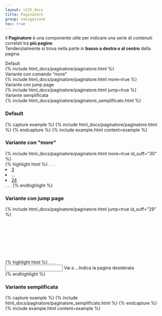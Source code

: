 ```yaml
---
layout: it25_docs
title: Paginatore
group: navigazione
toc: true
---
```


Il **Paginatore** è una componente utile per indicare una serie di contenuti correlati tra **più pagine**.  
Tendenzialmente si trova nella parte in **basso a destra o al centro** della pagina.

<div class="container-fluid">
  <div class="row">
    <div class="col">
      <label class="my-3">Default</label>
        <div class="col d-flex  justify-content-start">
        {% include html_docs/paginatore/paginatore.html %}
        </div>
      </div>
    <div class="col">
      <label class="my-3">Variante con comando “more”</label>
        <div class="col d-flex  justify-content-start">
          {% include html_docs/paginatore/paginatore.html more=true %}
        </div>
    </div>
  </div>
  <div class="row">
    <div class="col">
      <label class="my-3">Variante con jump page</label>
      <div class="col d-flex  justify-content-start">
        {% include html_docs/paginatore/paginatore.html jump=true %}
      </div>
    </div>
    <div class="col">
      <label class="my-3">Variante semplificata</label>
        <div class="col d-flex  justify-content-start">
        {% include html_docs/paginatore/paginatore_semplificato.html %}
      </div>
    </div>
  </div>
</div>

### Default
{% capture example %}
{% include html_docs/paginatore/paginatore.html %}
{% endcapture %}
{% include example.html content=example %}

### Variante con "more"
<div class="bd-example">
{% include html_docs/paginatore/paginatore.html more=true id_suff="30" %}
</div>
{% highlight html %}
. . .
<li class="page-item"><a class="page-link" href="#">3</a></li>
<li class="page-item">
  <span class="page-link">...</span>
</li>
<li class="page-item"><a class="page-link" href="#">24</a></li>
. . .
{% endhighlight %}

### Variante con jump page
<div class="bd-example">
{% include html_docs/paginatore/paginatore.html jump=true id_suff="29" %}
</div>
{% highlight html %}
. . . 
        <svg class="icon icon-primary"><use href="{{site.baseurl}}/dist/svg/sprites.svg#it-chevron-right"></use></svg>
      </a>
    </li>
  </ul>
  <div class="form-group">
    <input type="text" class="form-control" id="jumpToPage28" maxlength="3" />
    <label for="jumpToPage28"><span aria-hidden="true">Vai a ...</span><span class="visually-hidden">Indica la pagina desiderata</span></label>
  </div>
</nav> 
{% endhighlight %}

### Variante semplificata
{% capture example %}
{% include html_docs/paginatore/paginatore_semplificato.html %}
{% endcapture %}
{% include example.html content=example %}
